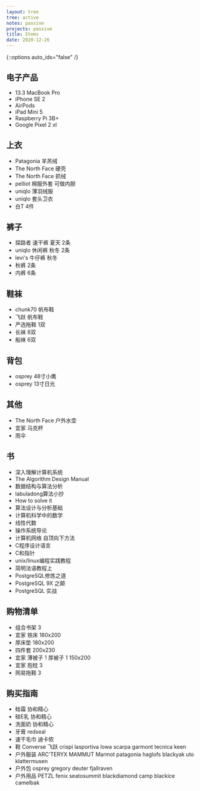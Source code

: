 ```yaml
---
layout: tree
tree: active
notes: passive
projects: passive
title: Items
date: 2020-12-26
---
```



{::options auto_ids="false" /}


## 电子产品
* 13.3 MacBook Pro
* iPhone SE 2
* AirPods
* iPad Mini 5
* Raspberry Pi 3B+
* Google Pixel 2 xl

## 上衣
* Patagonia 羊羔绒
* The North Face 硬壳
* The North Face 抓绒
* pelliot 棉服外套 可做内胆
* uniqlo 薄羽绒服
* uniqlo 套头卫衣
* 白T 4件

## 裤子
* 探路者 速干裤 夏天 2条
* uniqlo 休闲裤 秋冬 2条
* levi's 牛仔裤 秋冬
* 秋裤 2条
* 内裤 6条

## 鞋袜
* chunk70 帆布鞋
* 飞跃 帆布鞋
* 严选拖鞋 1双
* 长袜 8双
* 船袜 6双

## 背包
* osprey 48寸小鹰
* osprey 13寸日光

## 其他
* The North Face 户外水壶
* 宜家 马克杯
* 雨伞

## 书
* 深入理解计算机系统
* The Algorithm Design Manual
* 数据结构与算法分析
* labuladong算法小抄
* How to solve it
* 算法设计与分析基础
* 计算机科学中的数学
* 线性代数
* 操作系统导论
* 计算机网络 自顶向下方法
* C程序设计语言
* C和指针
* unix/linux编程实践教程
* 简明法语教程上
* PostgreSQL修炼之道
* PostgreSQL 9X 之颠
* PostgreSQL 实战

## 购物清单
* 组合书架 3
* 宜家 铁床 180x200
* 厚床垫 180x200
* 四件套 200x230
* 宜家 薄被子 1 厚被子 1 150x200
* 宜家 抱枕 3
* 网易拖鞋 3

## 购买指南
* 硅霜 协和精心
* 硅E乳 协和精心
* 洗面奶 协和精心
* 牙膏 redseal
* 速干毛巾 迪卡侬
* 鞋 Converse 飞跃 crispi lasportiva lowa scarpa garmont tecnica keen
* 户外服装 ARC'TERYX MAMMUT Marmot patagonia haglofs blackyak uto klattermusen
* 户外包 osprey gregory deuter fjallraven
* 户外用品 PETZL fenix seatosummit blackdiamond camp blackice camelbak

